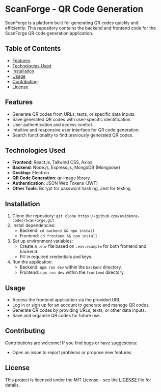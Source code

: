 # ScanForge - QR Code Generation

ScanForge is a platform built for generating QR codes quickly and efficiently. This repository contains the backend and frontend code for the ScanForge QR code generation application.

## Table of Contents

- [Features](#features)
- [Technologies Used](#technologies-used)
- [Installation](#installation)
- [Usage](#usage)
- [Contributing](#contributing)
- [License](#license)

## Features

- Generate QR codes from URLs, texts, or specific data inputs.
- Save generated QR codes with user-specific identification.
- User authentication and access control.
- Intuitive and responsive user interface for QR code generation.
- Search functionality to find previously generated QR codes.

## Technologies Used

- **Frontend**: React.js, Tailwind CSS, Axios
- **Backend**: Node.js, Express.js, MongoDB (Mongoose)
- **Desktop**: Electron
- **QR Code Generation**: qr-image library
- **Authentication**: JSON Web Tokens (JWT)
- **Other Tools**: Bcrypt for password hashing, Jest for testing

## Installation

1. Clone the repository: `git clone https://github.com/evidence-codes/ScanForge.git`
2. Install dependencies:
   - Backend: `cd backend && npm install`
   - Frontend: `cd frontend && npm install`
3. Set up environment variables:
   - Create a `.env` file based on `.env.example` for both frontend and backend.
   - Fill in required credentials and keys.
4. Run the application:
   - Backend: `npm run dev` within the `backend` directory.
   - Frontend: `npm run dev` within the `frontend` directory.

## Usage

- Access the frontend application via the provided URL.
- Log in or sign up for an account to generate and manage QR codes.
- Generate QR codes by providing URLs, texts, or other data inputs.
- Save and organize QR codes for future use.

## Contributing

Contributions are welcome! If you find bugs or have suggestions:

- Open an issue to report problems or propose new features.
<!-- - Fork the repository, make changes, and submit a pull request for review. -->

## License

This project is licensed under the MIT License - see the [LICENSE](LICENSE) file for details.
